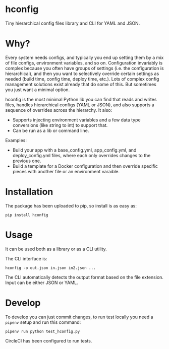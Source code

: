 # hconfig

Tiny hierarchical config files library and CLI for YAML and JSON.

# Why?

Every system needs configs, and typically you end up setting them by a mix of file
configs, environment variables, and so on.
Configuration invariably is complex because you often have groups of settings (i.e.
the configuration is hierarchical), and then you want to selectively override certain
settings as needed (build time, config time, deploy time, etc.). Lots of complex config
management solutions exist already that do some of this.
But sometimes you just want a minimal option.

hconfig is the most minimal Python lib you can find that reads and writes files, handles
hierarchical configs (YAML or JSON), and also supports a sequence of overrides across the
hierarchy. It also:

- Supports injecting environment variables and a few data type conversions (like string to
  int) to support that.
- Can be run as a lib or command line.

Examples:

- Build your app with a base_config.yml, app_config.yml, and deploy_config.yml files, where
  each only overrides changes to the previous one.
- Build a template for a Docker configuration and then override specific pieces with another
  file or an environment varaible.

# Installation

The package has been uploaded to pip, so install is as easy as:

    pip install hconfig

# Usage

It can be used both as a library or as a CLI utility.

The CLI interface is:

    hconfig -o out.json in.json in2.json ...

The CLI automatically detects the output format based on the file extension.
Input can be either JSON or YAML.

# Develop

To develop you can just commit changes, to run test locally you need a `pipenv` setup and run
this command:

    pipenv run python test_hconfig.py

CircleCI has been configured to run tests.
